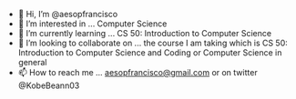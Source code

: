 - 👋 Hi, I’m @aesopfrancisco
- 👀 I’m interested in ... Computer Science
- 🌱 I’m currently learning ... CS 50: Introduction to Computer Science
- 💞️ I’m looking to collaborate on ... the course I am taking which is CS 50: Introduction to Computer Science and Coding or Computer Science in general
- 📫 How to reach me ... aesopfrancisco@gmail.com or on twitter @KobeBeann03

<!---
aesopfrancisco/aesopfrancisco is a ✨ special ✨ repository because its `README.md` (this file) appears on your GitHub profile.
You can click the Preview link to take a look at your changes.
--->
